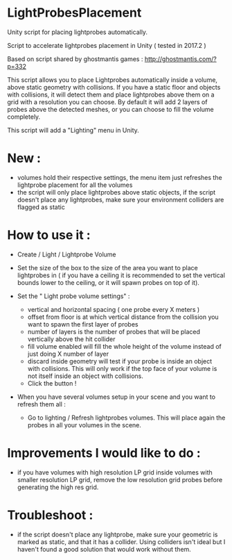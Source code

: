 # LightProbesPlacement
Unity script for placing lightprobes automatically.

Script to accelerate lightprobes placement in Unity ( tested in 2017.2 )

Based on script shared by ghostmantis games : http://ghostmantis.com/?p=332

This script allows you to place Lightprobes automatically inside a volume, above static geometry with collisions.
If you have a static floor and objects with collisions, it will detect them and place lightprobes above them on a grid with a resolution you can choose.
By default it will add 2 layers of probes above the detected meshes, or you can choose to fill the volume completely.

This script will add a "Lighting" menu in Unity.

# New :
- volumes hold their respective settings, the menu item just refreshes the lightprobe placement for all the volumes
- the script will only place lightprobes above static objects, if the script doesn't place any lightprobes, make sure your environment colliders are flagged as static

# How to use it :


- Create / Light / Lightprobe Volume
- Set the size of the box to the size of the area you want to place lightprobes in ( if you have a ceiling it is recommended to set the vertical bounds lower to the ceiling, or it will spawn probes on top of it).
- Set the " Light probe volume settings" : 
    - vertical and horizontal spacing ( one probe every X meters )
    - offset from floor is at which vertical distance from the collision you want to spawn the first layer of probes
    - number of layers is the number of probes that will be placed vertically above the hit collider
    - fill volume enabled will fill the whole height of the volume instead of just doing X number of layer
    - discard inside geometry will test if your probe is inside an object with collisions. This will only work if the top face of your volume is not itself inside an object with collisions.
	- Click the button !

- When you have several volumes setup in your scene and you want to refresh them all :
    - Go to lighting / Refresh lightprobes volumes. This will place again the probes in all your volumes in the scene.

# Improvements I would like to do :

- if you have volumes with high resolution LP grid inside volumes with smaller resolution LP grid, remove the low resolution grid probes before generating the high res grid.

# Troubleshoot :

- if the script doesn't place any lightprobe, make sure your geometric is marked as static, and that it has a collider. Using colliders isn't ideal but I haven't found a good solution that would work without them.
